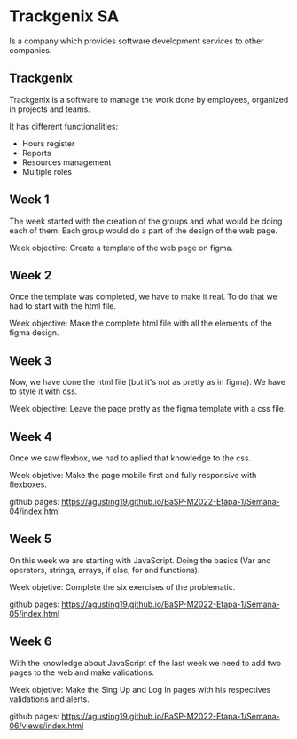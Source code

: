 # Trackgenix SA

Is a company which provides software development services to other companies.

## Trackgenix

Trackgenix is a software to manage the work done by employees, organized in projects and teams.

It has different functionalities:
- Hours register
- Reports
- Resources management
- Multiple roles

## Week 1

The week started with the creation of the groups and what would be doing each of them.
Each group would do a part of the design of the web page.

Week objective: Create a template of the web page on figma.

## Week 2

Once the template was completed, we have to make it real. 
To do that we had to start with the html file.

Week objective: Make the complete html file with all the elements of the figma design.

## Week 3

Now, we have done the html file (but it's not as pretty as in figma).
We have to style it with css.

Week objective: Leave the page pretty as the figma template with a css file.

## Week 4

Once we saw flexbox, we had to aplied that knowledge to the css.

Week objetive: Make the page mobile first and fully responsive with flexboxes.

github pages: https://agusting19.github.io/BaSP-M2022-Etapa-1/Semana-04/index.html

## Week 5

On this week we are starting with JavaScript. Doing the basics (Var and operators, strings, arrays, if else, for and functions).

Week objetive: Complete the six exercises of the problematic.

github pages: https://agusting19.github.io/BaSP-M2022-Etapa-1/Semana-05/index.html

## Week 6

With the knowledge about JavaScript of the last week we need to add two pages to the web and make validations.

Week objetive: Make the Sing Up and Log In pages with his respectives validations and alerts.

github pages: https://agusting19.github.io/BaSP-M2022-Etapa-1/Semana-06/views/index.html
